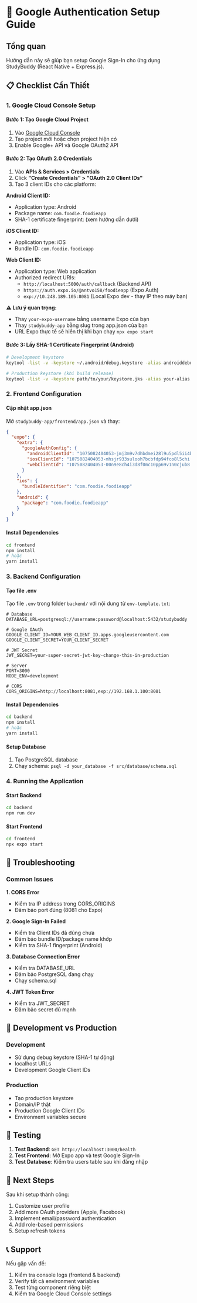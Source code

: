 # 🔐 Google Authentication Setup Guide

## Tổng quan
Hướng dẫn này sẽ giúp bạn setup Google Sign-In cho ứng dụng StudyBuddy (React Native + Express.js).

## 📋 Checklist Cần Thiết

### 1. Google Cloud Console Setup

#### Bước 1: Tạo Google Cloud Project
1. Vào [Google Cloud Console](https://console.cloud.google.com/)
2. Tạo project mới hoặc chọn project hiện có
3. Enable Google+ API và Google OAuth2 API

#### Bước 2: Tạo OAuth 2.0 Credentials
1. Vào **APIs & Services > Credentials**
2. Click **"Create Credentials" > "OAuth 2.0 Client IDs"**
3. Tạo 3 client IDs cho các platform:

**Android Client ID:**
- Application type: Android
- Package name: `com.foodie.foodieapp`
- SHA-1 certificate fingerprint: (xem hướng dẫn dưới)

**iOS Client ID:**
- Application type: iOS
- Bundle ID: `com.foodie.foodieapp`

**Web Client ID:**
- Application type: Web application
- Authorized redirect URIs:
  - `http://localhost:5000/auth/callback` (Backend API)
  - `https://auth.expo.io/@antvo158/foodieapp` (Expo Auth)
  - `exp://10.248.189.105:8081` (Local Expo dev - thay IP theo máy bạn)

**⚠️ Lưu ý quan trọng:**
- Thay `your-expo-username` bằng username Expo của bạn
- Thay `studybuddy-app` bằng slug trong app.json của bạn
- URL Expo thực tế sẽ hiển thị khi bạn chạy `npx expo start`

#### Bước 3: Lấy SHA-1 Certificate Fingerprint (Android)
```bash
# Development keystore
keytool -list -v -keystore ~/.android/debug.keystore -alias androiddebugkey -storepass android -keypass android

# Production keystore (khi build release)
keytool -list -v -keystore path/to/your/keystore.jks -alias your-alias
```

### 2. Frontend Configuration

#### Cập nhật app.json
Mở `studybuddy-app/frontend/app.json` và thay:
```json
{
  "expo": {
    "extra": {
      "googleAuthConfig": {
        "androidClientId": "1075082404053-jmj3m9v7dhbdmei28l9u5pdl5ii4bt1o.apps.googleusercontent.com",
        "iosClientId": "1075082404053-mhsjr933sulooh7bcbfdp94fco8l5chi.apps.googleusercontent.com", 
        "webClientId": "1075082404053-00n9e8ch4i3d8f0mc10pp69v1n0cjub8.apps.googleusercontent.com"
      }
    },
    "ios": {
      "bundleIdentifier": "com.foodie.foodieapp"
    },
    "android": {
      "package": "com.foodie.foodieapp"
    }
  }
}
```

#### Install Dependencies
```bash
cd frontend
npm install
# hoặc
yarn install
```

### 3. Backend Configuration

#### Tạo file .env
Tạo file `.env` trong folder `backend/` với nội dung từ `env-template.txt`:
```env
# Database
DATABASE_URL=postgresql://username:password@localhost:5432/studybuddy

# Google OAuth
GOOGLE_CLIENT_ID=YOUR_WEB_CLIENT_ID.apps.googleusercontent.com
GOOGLE_CLIENT_SECRET=YOUR_CLIENT_SECRET

# JWT Secret
JWT_SECRET=your-super-secret-jwt-key-change-this-in-production

# Server
PORT=3000
NODE_ENV=development

# CORS
CORS_ORIGINS=http://localhost:8081,exp://192.168.1.100:8081
```

#### Install Dependencies
```bash
cd backend
npm install
# hoặc
yarn install
```

#### Setup Database
1. Tạo PostgreSQL database
2. Chạy schema: `psql -d your_database -f src/database/schema.sql`

### 4. Running the Application

#### Start Backend
```bash
cd backend
npm run dev
```

#### Start Frontend 
```bash
cd frontend
npx expo start
```

## 🔧 Troubleshooting

### Common Issues

**1. CORS Error**
- Kiểm tra IP address trong CORS_ORIGINS
- Đảm bảo port đúng (8081 cho Expo)

**2. Google Sign-In Failed**
- Kiểm tra Client IDs đã đúng chưa
- Đảm bảo bundle ID/package name khớp
- Kiểm tra SHA-1 fingerprint (Android)

**3. Database Connection Error**
- Kiểm tra DATABASE_URL
- Đảm bảo PostgreSQL đang chạy
- Chạy schema.sql

**4. JWT Token Error**
- Kiểm tra JWT_SECRET
- Đảm bảo secret đủ mạnh

## 🔄 Development vs Production

### Development
- Sử dụng debug keystore (SHA-1 tự động)
- localhost URLs
- Development Google Client IDs

### Production  
- Tạo production keystore
- Domain/IP thật
- Production Google Client IDs
- Environment variables secure

## 📱 Testing

1. **Test Backend**: `GET http://localhost:3000/health`
2. **Test Frontend**: Mở Expo app và test Google Sign-In
3. **Test Database**: Kiểm tra users table sau khi đăng nhập

## 🚀 Next Steps

Sau khi setup thành công:
1. Customize user profile
2. Add more OAuth providers (Apple, Facebook)
3. Implement email/password authentication
4. Add role-based permissions
5. Setup refresh tokens

## 📞 Support

Nếu gặp vấn đề:
1. Kiểm tra console logs (frontend & backend)
2. Verify tất cả environment variables
3. Test từng component riêng biệt
4. Kiểm tra Google Cloud Console settings